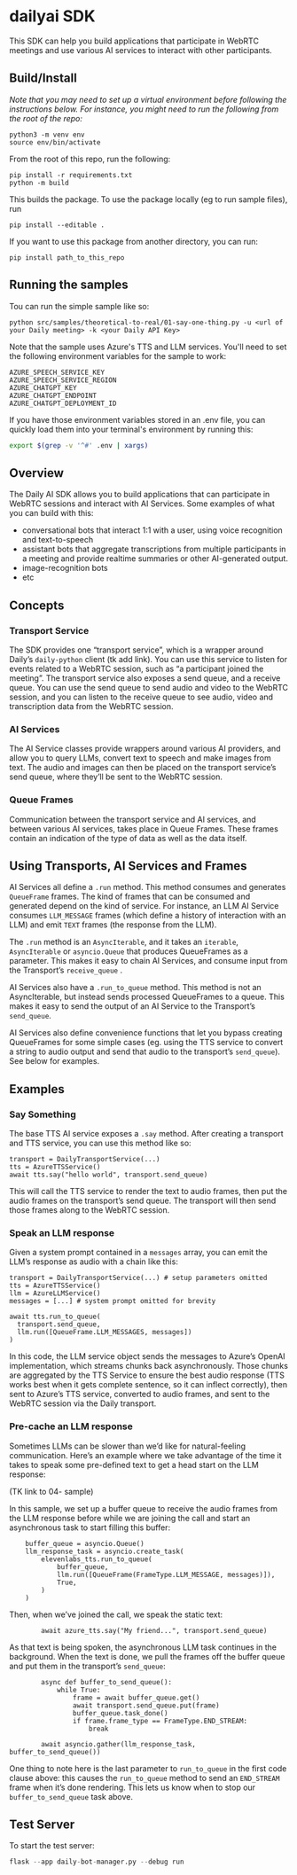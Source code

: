 # dailyai SDK

This SDK can help you build applications that participate in WebRTC meetings and use various AI services to interact with other participants.

## Build/Install

_Note that you may need to set up a virtual environment before following the instructions below. For instance, you might need to run the following from the root of the repo:_

```
python3 -m venv env
source env/bin/activate
```

From the root of this repo, run the following:

```
pip install -r requirements.txt
python -m build
```

This builds the package. To use the package locally (eg to run sample files), run

```
pip install --editable .
```

If you want to use this package from another directory, you can run:

```
pip install path_to_this_repo
```

## Running the samples

Tou can run the simple sample like so:

```
python src/samples/theoretical-to-real/01-say-one-thing.py -u <url of your Daily meeting> -k <your Daily API Key>
```

Note that the sample uses Azure's TTS and LLM services. You'll need to set the following environment variables for the sample to work:

```
AZURE_SPEECH_SERVICE_KEY
AZURE_SPEECH_SERVICE_REGION
AZURE_CHATGPT_KEY
AZURE_CHATGPT_ENDPOINT
AZURE_CHATGPT_DEPLOYMENT_ID
```

If you have those environment variables stored in an .env file, you can quickly load them into your terminal's environment by running this:

```bash
export $(grep -v '^#' .env | xargs)
```

## Overview

The Daily AI SDK allows you to build applications that can participate in WebRTC sessions and interact with AI Services. Some examples of what you can build with this:

- conversational bots that interact 1:1 with a user, using voice recognition and text-to-speech
- assistant bots that aggregate transcriptions from multiple participants in a meeting and provide realtime summaries or other AI-generated output.
- image-recognition bots
- etc

## Concepts

### Transport Service

The SDK provides one “transport service”, which is a wrapper around Daily’s `daily-python` client (tk add link). You can use this service to listen for events related to a WebRTC session, such as “a participant joined the meeting”.
The transport service also exposes a send queue, and a receive queue. You can use the send queue to send audio and video to the WebRTC session, and you can listen to the receive queue to see audio, video and transcription data from the WebRTC session.

### AI Services

The AI Service classes provide wrappers around various AI providers, and allow you to query LLMs, convert text to speech and make images from text. The audio and images can then be placed on the transport service’s send queue, where they’ll be sent to the WebRTC session.

### Queue Frames

Communication between the transport service and AI services, and between various AI services, takes place in Queue Frames. These frames contain an indication of the type of data as well as the data itself.

## Using Transports, AI Services and Frames

AI Services all define a `.run` method. This method consumes and generates `QueueFrame` frames. The kind of frames that can be consumed and generated depend on the kind of service. For instance, an LLM AI Service consumes `LLM_MESSAGE` frames (which define a history of interaction with an LLM) and emit `TEXT` frames (the response from the LLM).

The `.run` method is an `AsyncIterable`, and it takes an `iterable`, `AsyncIterable` or `asyncio.Queue` that produces QueueFrames as a parameter. This makes it easy to chain AI Services, and consume input from the Transport’s `receive_queue` .

AI Services also have a `.run_to_queue` method. This method is not an AsyncIterable, but instead sends processed QueueFrames to a queue. This makes it easy to send the output of an AI Service to the Transport’s `send_queue`.

AI Services also define convenience functions that let you bypass creating QueueFrames for some simple cases (eg. using the TTS service to convert a string to audio output and send that audio to the transport’s `send_queue`). See below for examples.

## Examples

### Say Something

The base TTS AI service exposes a `.say` method. After creating a transport and TTS service, you can use this method like so:

```
transport = DailyTransportService(...)
tts = AzureTTSService()
await tts.say("hello world", transport.send_queue)
```

This will call the TTS service to render the text to audio frames, then put the audio frames on the transport’s send queue. The transport will then send those frames along to the WebRTC session.

### Speak an LLM response

Given a system prompt contained in a `messages` array, you can emit the LLM’s response as audio with a chain like this:

```
transport = DailyTransportService(...) # setup parameters omitted
tts = AzureTTSService()
llm = AzureLLMService()
messages = [...] # system prompt omitted for brevity

await tts.run_to_queue(
  transport.send_queue,
  llm.run([QueueFrame.LLM_MESSAGES, messages])
)
```

In this code, the LLM service object sends the messages to Azure’s OpenAI implementation, which streams chunks back asynchronously. Those chunks are aggregated by the TTS Service to ensure the best audio response (TTS works best when it gets complete sentence, so it can inflect correctly), then sent to Azure’s TTS service, converted to audio frames, and sent to the WebRTC session via the Daily transport.

### Pre-cache an LLM response

Sometimes LLMs can be slower than we’d like for natural-feeling communication. Here’s an example where we take advantage of the time it takes to speak some pre-defined text to get a head start on the LLM response:

(TK link to 04- sample)

In this sample, we set up a buffer queue to receive the audio frames from the LLM response before while we are joining the call and start an asynchronous task to start filling this buffer:

```
    buffer_queue = asyncio.Queue()
    llm_response_task = asyncio.create_task(
        elevenlabs_tts.run_to_queue(
            buffer_queue,
            llm.run([QueueFrame(FrameType.LLM_MESSAGE, messages)]),
            True,
        )
    )
```

Then, when we’ve joined the call, we speak the static text:

```
        await azure_tts.say("My friend...", transport.send_queue)
```

As that text is being spoken, the asynchronous LLM task continues in the background. When the text is done, we pull the frames off the buffer queue and put them in the transport’s `send_queue`:

```
        async def buffer_to_send_queue():
            while True:
                frame = await buffer_queue.get()
                await transport.send_queue.put(frame)
                buffer_queue.task_done()
                if frame.frame_type == FrameType.END_STREAM:
                    break

        await asyncio.gather(llm_response_task, buffer_to_send_queue())

```

One thing to note here is the last parameter to `run_to_queue` in the first code clause above: this causes the `run_to_queue` method to send an `END_STREAM` frame when it’s done rendering. This lets us know when to stop our `buffer_to_send_queue` task above.

## Test Server

To start the test server:

```python
flask --app daily-bot-manager.py --debug run
```

